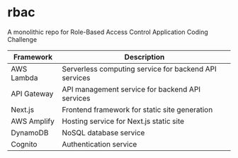 # rbac
A monolithic repo for Role-Based Access Control Application Coding Challenge


| Framework | Description |
| --- | --- |
| AWS Lambda | Serverless computing service for backend API services |
| API Gateway | API management service for backend API services |
| Next.js | Frontend framework for static site generation |
| AWS Amplify | Hosting service for Next.js static site |
| DynamoDB | NoSQL database service |
| Cognito | Authentication service |

